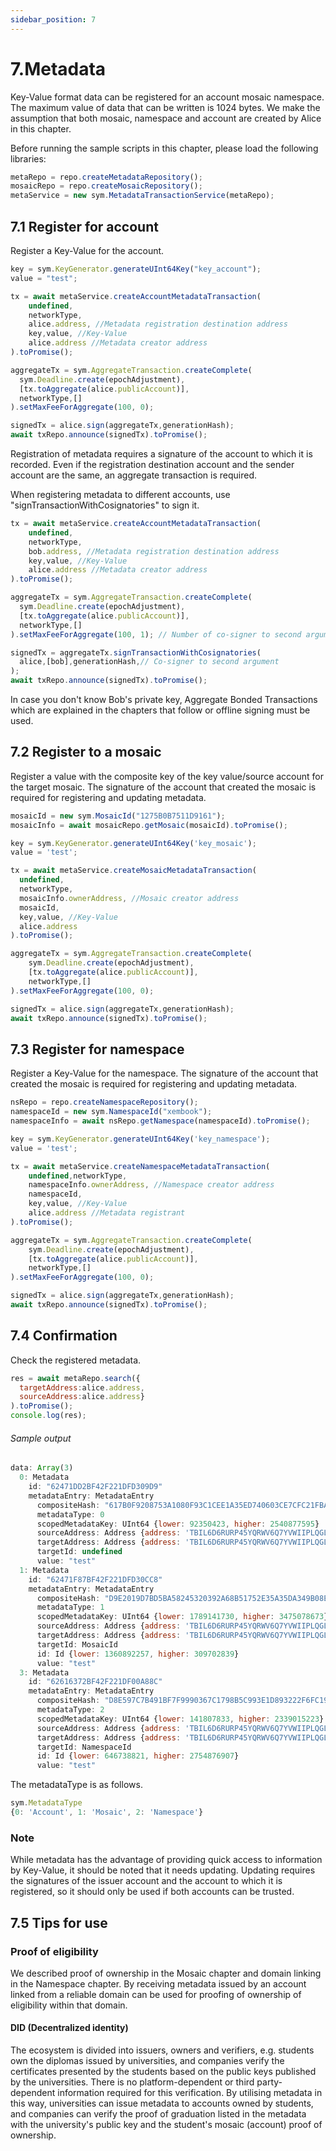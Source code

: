 ```yaml
---
sidebar_position: 7
---
```


# 7.Metadata

Key-Value format data can be registered for an account mosaic namespace. The maximum value of data that can be written is 1024 bytes.
We make the assumption that both mosaic, namespace and account are created by Alice in this chapter.

Before running the sample scripts in this chapter, please load the following libraries:
```js
metaRepo = repo.createMetadataRepository();
mosaicRepo = repo.createMosaicRepository();
metaService = new sym.MetadataTransactionService(metaRepo);
```
## 7.1 Register for account

Register a Key-Value for the account.

```js
key = sym.KeyGenerator.generateUInt64Key("key_account");
value = "test";

tx = await metaService.createAccountMetadataTransaction(
    undefined,
    networkType,
    alice.address, //Metadata registration destination address
    key,value, //Key-Value
    alice.address //Metadata creator address
).toPromise();

aggregateTx = sym.AggregateTransaction.createComplete(
  sym.Deadline.create(epochAdjustment),
  [tx.toAggregate(alice.publicAccount)],
  networkType,[]
).setMaxFeeForAggregate(100, 0);

signedTx = alice.sign(aggregateTx,generationHash);
await txRepo.announce(signedTx).toPromise();
```

Registration of metadata requires a signature of the account to which it is recorded.
Even if the registration destination account and the sender account are the same, an aggregate transaction is required.

When registering metadata to different accounts, use "signTransactionWithCosignatories" to sign it.

```js
tx = await metaService.createAccountMetadataTransaction(
    undefined,
    networkType,
    bob.address, //Metadata registration destination address
    key,value, //Key-Value
    alice.address //Metadata creator address
).toPromise();

aggregateTx = sym.AggregateTransaction.createComplete(
  sym.Deadline.create(epochAdjustment),
  [tx.toAggregate(alice.publicAccount)],
  networkType,[]
).setMaxFeeForAggregate(100, 1); // Number of co-signer to second argument: 1

signedTx = aggregateTx.signTransactionWithCosignatories(
  alice,[bob],generationHash,// Co-signer to second argument
);
await txRepo.announce(signedTx).toPromise();
```

In case you don't know Bob's private key, Aggregate Bonded Transactions which are explained in the chapters that follow or offline signing must be used.

## 7.2 Register to a mosaic

Register a value with the composite key of the key value/source account for the target mosaic.
The signature of the account that created the mosaic is required for registering and updating metadata.

```js
mosaicId = new sym.MosaicId("1275B0B7511D9161");
mosaicInfo = await mosaicRepo.getMosaic(mosaicId).toPromise();

key = sym.KeyGenerator.generateUInt64Key('key_mosaic');
value = 'test';

tx = await metaService.createMosaicMetadataTransaction(
  undefined,
  networkType,
  mosaicInfo.ownerAddress, //Mosaic creator address
  mosaicId,
  key,value, //Key-Value
  alice.address
).toPromise();

aggregateTx = sym.AggregateTransaction.createComplete(
    sym.Deadline.create(epochAdjustment),
    [tx.toAggregate(alice.publicAccount)],
    networkType,[]
).setMaxFeeForAggregate(100, 0);

signedTx = alice.sign(aggregateTx,generationHash);
await txRepo.announce(signedTx).toPromise();
```

## 7.3 Register for namespace

Register a Key-Value for the namespace.
The signature of the account that created the mosaic is required for registering and updating metadata.

```js
nsRepo = repo.createNamespaceRepository();
namespaceId = new sym.NamespaceId("xembook");
namespaceInfo = await nsRepo.getNamespace(namespaceId).toPromise();

key = sym.KeyGenerator.generateUInt64Key('key_namespace');
value = 'test';

tx = await metaService.createNamespaceMetadataTransaction(
    undefined,networkType,
    namespaceInfo.ownerAddress, //Namespace creator address
    namespaceId,
    key,value, //Key-Value
    alice.address //Metadata registrant
).toPromise();

aggregateTx = sym.AggregateTransaction.createComplete(
    sym.Deadline.create(epochAdjustment),
    [tx.toAggregate(alice.publicAccount)],
    networkType,[]
).setMaxFeeForAggregate(100, 0);

signedTx = alice.sign(aggregateTx,generationHash);
await txRepo.announce(signedTx).toPromise();
```

## 7.4 Confirmation
Check the registered metadata.

```js
res = await metaRepo.search({
  targetAddress:alice.address,
  sourceAddress:alice.address}
).toPromise();
console.log(res);
```
###### Sample output
```js
data: Array(3)
  0: Metadata
    id: "62471DD2BF42F221DFD309D9"
    metadataEntry: MetadataEntry
      compositeHash: "617B0F9208753A1080F93C1CEE1A35ED740603CE7CFC21FBAE3859B7707A9063"
      metadataType: 0
      scopedMetadataKey: UInt64 {lower: 92350423, higher: 2540877595}
      sourceAddress: Address {address: 'TBIL6D6RURP45YQRWV6Q7YVWIIPLQGLZQFHWFEQ', networkType: 152}
      targetAddress: Address {address: 'TBIL6D6RURP45YQRWV6Q7YVWIIPLQGLZQFHWFEQ', networkType: 152}
      targetId: undefined
      value: "test"
  1: Metadata
    id: "62471F87BF42F221DFD30CC8"
    metadataEntry: MetadataEntry
      compositeHash: "D9E2019D7BD5BA58245320392A68B51752E35A35DA349B08E141DCE99AC3655A"
      metadataType: 1
      scopedMetadataKey: UInt64 {lower: 1789141730, higher: 3475078673}
      sourceAddress: Address {address: 'TBIL6D6RURP45YQRWV6Q7YVWIIPLQGLZQFHWFEQ', networkType: 152}
      targetAddress: Address {address: 'TBIL6D6RURP45YQRWV6Q7YVWIIPLQGLZQFHWFEQ', networkType: 152}
      targetId: MosaicId
      id: Id {lower: 1360892257, higher: 309702839}
      value: "test"
  3: Metadata
    id: "62616372BF42F221DF00A88C"
    metadataEntry: MetadataEntry
      compositeHash: "D8E597C7B491BF7F9990367C1798B5C993E1D893222F6FC199F98915339D92D5"
      metadataType: 2
      scopedMetadataKey: UInt64 {lower: 141807833, higher: 2339015223}
      sourceAddress: Address {address: 'TBIL6D6RURP45YQRWV6Q7YVWIIPLQGLZQFHWFEQ', networkType: 152}
      targetAddress: Address {address: 'TBIL6D6RURP45YQRWV6Q7YVWIIPLQGLZQFHWFEQ', networkType: 152}
      targetId: NamespaceId
      id: Id {lower: 646738821, higher: 2754876907}
      value: "test"
```
The metadataType is as follows.
```js
sym.MetadataType
{0: 'Account', 1: 'Mosaic', 2: 'Namespace'}
```

### Note
While metadata has the advantage of providing quick access to information by Key-Value, it should be noted that it needs updating.
Updating requires the signatures of the issuer account and the account to which it is registered, so it should only be used if both accounts can be trusted.


## 7.5 Tips for use

### Proof of eligibility

We described proof of ownership in the Mosaic chapter and domain linking in the Namespace chapter.
By receiving metadata issued by an account linked from a reliable domain can be used for proofing of ownership of eligibility within that domain.

#### DID (Decentralized identity)

The ecosystem is divided into issuers, owners and verifiers, e.g. students own the diplomas issued by universities, and companies verify the certificates presented by the students based on the public keys published by the universities.
There is no platform-dependent or third party-dependent information required for this verification.
By utilising metadata in this way, universities can issue metadata to accounts owned by students, and companies can verify the proof of graduation listed in the metadata with the university's public key and the student's mosaic (account) proof of ownership.
